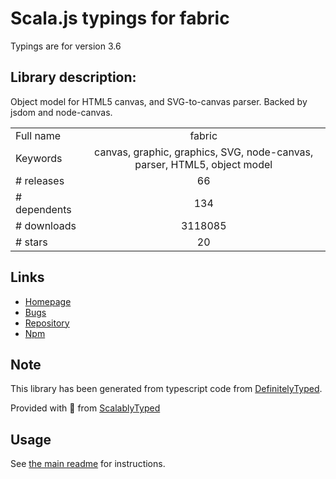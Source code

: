 
# Scala.js typings for fabric

Typings are for version 3.6

## Library description:
Object model for HTML5 canvas, and SVG-to-canvas parser. Backed by jsdom and node-canvas.

|                    |                 |
| ------------------ | :-------------: |
| Full name          | fabric |
| Keywords           | canvas, graphic, graphics, SVG, node-canvas, parser, HTML5, object model |
| # releases         | 66 |
| # dependents       | 134 |
| # downloads        | 3118085 |
| # stars            | 20 |

## Links
- [Homepage](http://fabricjs.com/)
- [Bugs](https://github.com/fabricjs/fabric.js/issues)
- [Repository](https://github.com/fabricjs/fabric.js)
- [Npm](https://www.npmjs.com/package/fabric)
    


## Note
This library has been generated from typescript code from [DefinitelyTyped](https://definitelytyped.org).

Provided with :purple_heart: from [ScalablyTyped](https://github.com/oyvindberg/ScalablyTyped)

## Usage
See [the main readme](../../readme.md) for instructions.



